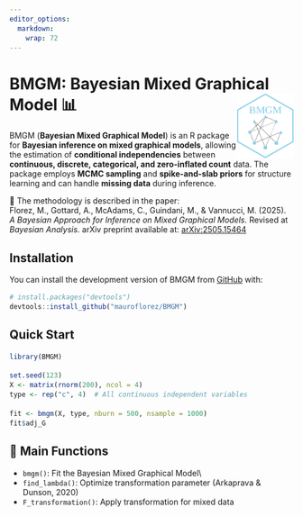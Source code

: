 ```yaml
---
editor_options: 
  markdown: 
    wrap: 72
---
```


<!-- README.md is generated from README.Rmd. Please edit that file -->

# BMGM: Bayesian Mixed Graphical Model 📊 <img src="man/figures/logo.png" align="right" width="100"/>

BMGM (**Bayesian Mixed Graphical Model**) is an R package for **Bayesian
inference on mixed graphical models**, allowing the estimation of
**conditional independencies** between **continuous, discrete,
categorical, and zero-inflated count** data. The package employs **MCMC
sampling** and **spike-and-slab priors** for structure learning and can
handle **missing data** during inference.

📄 The methodology is described in the paper:\
Florez, M., Gottard, A., McAdams, C., Guindani, M., & Vannucci, M.
(2025). *A Bayesian Approach for Inference on Mixed Graphical Models.*
Revised at *Bayesian Analysis*. arXiv preprint available at:
[arXiv:2505.15464](https://arxiv.org/abs/2505.15464)

## Installation

You can install the development version of BMGM from
[GitHub](https://github.com/) with:

``` r
# install.packages("devtools")
devtools::install_github("mauroflorez/BMGM")
```

## Quick Start

``` r
library(BMGM)

set.seed(123)
X <- matrix(rnorm(200), ncol = 4)
type <- rep("c", 4)  # All continuous independent variables

fit <- bmgm(X, type, nburn = 500, nsample = 1000)
fit$adj_G
```

## 📖 Main Functions

-   `bmgm()`: Fit the Bayesian Mixed Graphical Model\
-   `find_lambda()`: Optimize transformation parameter (Arkaprava &
    Dunson, 2020)
-   `F_transformation()`: Apply transformation for mixed data
